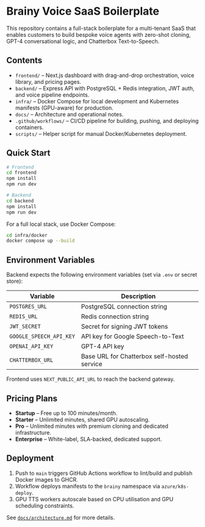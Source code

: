 # Brainy Voice SaaS Boilerplate

This repository contains a full-stack boilerplate for a multi-tenant SaaS that enables customers to build bespoke voice agents with zero-shot cloning, GPT-4 conversational logic, and Chatterbox Text-to-Speech.

## Contents

- `frontend/` – Next.js dashboard with drag-and-drop orchestration, voice library, and pricing pages.
- `backend/` – Express API with PostgreSQL + Redis integration, JWT auth, and voice pipeline endpoints.
- `infra/` – Docker Compose for local development and Kubernetes manifests (GPU-aware) for production.
- `docs/` – Architecture and operational notes.
- `.github/workflows/` – CI/CD pipeline for building, pushing, and deploying containers.
- `scripts/` – Helper script for manual Docker/Kubernetes deployment.

## Quick Start

```bash
# Frontend
cd frontend
npm install
npm run dev

# Backend
cd backend
npm install
npm run dev
```

For a full local stack, use Docker Compose:

```bash
cd infra/docker
docker compose up --build
```

## Environment Variables

Backend expects the following environment variables (set via `.env` or secret store):

| Variable | Description |
| -------- | ----------- |
| `POSTGRES_URL` | PostgreSQL connection string |
| `REDIS_URL` | Redis connection string |
| `JWT_SECRET` | Secret for signing JWT tokens |
| `GOOGLE_SPEECH_API_KEY` | API key for Google Speech-to-Text |
| `OPENAI_API_KEY` | GPT-4 API key |
| `CHATTERBOX_URL` | Base URL for Chatterbox self-hosted service |

Frontend uses `NEXT_PUBLIC_API_URL` to reach the backend gateway.

## Pricing Plans
- **Startup** – Free up to 100 minutes/month.
- **Starter** – Unlimited minutes, shared GPU autoscaling.
- **Pro** – Unlimited minutes with premium cloning and dedicated infrastructure.
- **Enterprise** – White-label, SLA-backed, dedicated support.

## Deployment

1. Push to `main` triggers GitHub Actions workflow to lint/build and publish Docker images to GHCR.
2. Workflow deploys manifests to the `brainy` namespace via `azure/k8s-deploy`.
3. GPU TTS workers autoscale based on CPU utilisation and GPU scheduling constraints.

See [`docs/architecture.md`](docs/architecture.md) for more details.
